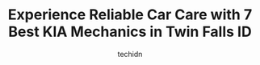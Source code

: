 ---
layout: ampstory
image: https://images.unsplash.com/photo-1637005218692-a7e234ffcbf4?ixlib=rb-4.0.3&ixid=MnwxMjA3fDB8MHxwaG90by1wYWdlfHx8fGVufDB8fHx8&auto=format&fit=crop&w=640&h=853&q=80
author: techidn
featured: false
description: Trust your vehicles maintenance and repairs to the 7 best KIA Mechanic in Twin Falls ID, USA. With their extensive experience, cutting-edge technology, and commitment to customer satisfacti
title: Experience Reliable Car Care with 7 Best KIA Mechanics in Twin Falls ID
cover:
   title: Experience Reliable Car Care with 7 Best KIA Mechanics in Twin Falls ID
   subtitle: Rickpate
   background: https://images.unsplash.com/photo-1637005218692-a7e234ffcbf4?ixlib=rb-4.0.3&ixid=MnwxMjA3fDB8MHxwaG90by1wYWdlfHx8fGVufDB8fHx8&auto=format&fit=crop&w=640&h=853&q=80

pages: 
 - layout: thirds
   top: <h1>#1 Premier AutoGroup</h1>
   bottom: "<p>Rick was very friendly and helpful. It didnt matter whether you had a lot to spend or a little bit to spend he was there through the whole process. He listened very care</p>"
   background: https://www.knot35.com/toplist/wp-content/uploads/2023/06/best-kia-mechanic-1-in-twin-falls-id-1685841357.jpeg
   backgroundblur: true
 - layout: thirds
   top: <h1>#2 Lithia Chrysler Jeep Dodge of Twin Falls</h1>
   bottom: "<p>1310 Pole Line Rd E, Twin Falls, ID 83301, United States</p>"
   background: https://www.knot35.com/toplist/wp-content/uploads/2023/06/best-kia-mechanic-2-in-twin-falls-id-1685841358.jpeg
   cta:
      link: https://www.knot35.com/toplist/experience-reliable-car-care-with-7-best-kia-mechanics-in-twin-falls-id/
      text: Experience Reliable Car Care with 7 Best KIA Mechanics in Twin Falls ID
 - layout: thirds
   top: <h1>#3 Stones Kia Service Department</h1>
   bottom: "<p>1222 N Woodruff Ave, Idaho Falls, ID 83401, United States</p>"
   background: https://www.knot35.com/toplist/wp-content/uploads/2023/06/best-kia-mechanic-3-in-twin-falls-id-1685841359.jpeg
   cta:
      link: https://www.knot35.com/toplist/experience-reliable-car-care-with-7-best-kia-mechanics-in-twin-falls-id/
      text: Experience Reliable Car Care with 7 Best KIA Mechanics in Twin Falls ID
 - layout: thirds
   top: <h1>#4 Rob Green GMC</h1>
   bottom: "<p>1427 Blue Lakes Blvd N, Twin Falls, ID 83301, United States</p>"
   background: https://images.unsplash.com/photo-1561679660-d00ee1e0dc8e?ixlib=rb-4.0.3&ixid=MnwxMjA3fDB8MHxwaG90by1wYWdlfHx8fGVufDB8fHx8&auto=format&fit=crop&w=640&h=853&q=80
   cta:
      link: https://www.knot35.com/toplist/experience-reliable-car-care-with-7-best-kia-mechanics-in-twin-falls-id/
      text: Experience Reliable Car Care with 7 Best KIA Mechanics in Twin Falls ID
 - layout: thirds
   top: <h1>#5 Goode Motor Mazda</h1>
   bottom: "<p>2285 Kimberly Rd, Twin Falls, ID 83301, United States</p>"
   background: https://images.unsplash.com/photo-1618005182384-a83a8bd57fbe?ixlib=rb-4.0.3&ixid=MnwxMjA3fDB8MHxwaG90by1wYWdlfHx8fGVufDB8fHx8&auto=format&fit=crop&w=640&h=853&q=80
   cta:
      link: https://www.knot35.com/toplist/experience-reliable-car-care-with-7-best-kia-mechanics-in-twin-falls-id/
      text: Experience Reliable Car Care with 7 Best KIA Mechanics in Twin Falls ID
 - layout: thirds
   top: <h1>#6 Rob Green Hyundai</h1>
   bottom: "<p>1070 Blue Lakes Blvd N, Twin Falls, ID 83301, United States</p>"
   background: https://images.unsplash.com/photo-1615749413727-825b59a857b5?ixlib=rb-4.0.3&ixid=MnwxMjA3fDB8MHxwaG90by1wYWdlfHx8fGVufDB8fHx8&auto=format&fit=crop&w=640&h=853&q=80
   cta:
      link: https://www.knot35.com/toplist/experience-reliable-car-care-with-7-best-kia-mechanics-in-twin-falls-id/
      text: Experience Reliable Car Care with 7 Best KIA Mechanics in Twin Falls ID
 - layout: thirds
   top: <h1>#7 Highway 30 Garage & Towing</h1>
   bottom: "<p>21390 US-30, Twin Falls, ID 83301, United States</p>"
   background: https://images.unsplash.com/photo-1557672172-298e090bd0f1?ixlib=rb-4.0.3&ixid=MnwxMjA3fDB8MHxwaG90by1wYWdlfHx8fGVufDB8fHx8&auto=format&fit=crop&w=640&h=853&q=80
   cta:
      link: https://www.knot35.com/toplist/experience-reliable-car-care-with-7-best-kia-mechanics-in-twin-falls-id/
      text: Experience Reliable Car Care with 7 Best KIA Mechanics in Twin Falls ID
 - layout: thirds
   middle: Continue reading...
   background: https://images.unsplash.com/photo-1522441815192-d9f04eb0615c?ixlib=rb-4.0.3&ixid=MnwxMjA3fDB8MHxwaG90by1wYWdlfHx8fGVufDB8fHx8&auto=format&fit=crop&w=640&h=853&q=80
   cta:
      link: https://www.knot35.com/toplist/experience-reliable-car-care-with-7-best-kia-mechanics-in-twin-falls-id/
      text: Experience Reliable Car Care with 7 Best KIA Mechanics in Twin Falls ID
      
---